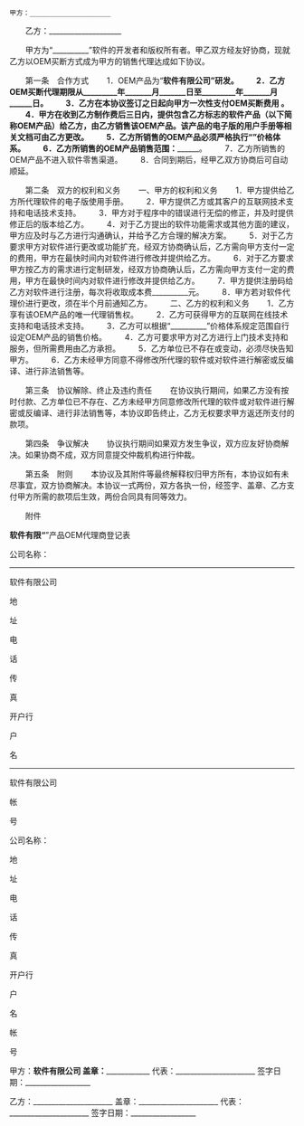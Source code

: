 
 


    甲方：____________________
　　乙方：____________________


　　甲方为“__________”软件的开发者和版权所有者。甲乙双方经友好协商，现就乙方以OEM买断方式成为甲方的销售代理达成如下协议。


　　第一条　合作方式
　　1．OEM产品为“__________软件有限公司”研发。
　　2．乙方OEM买断代理期限从_________年_______月_______日至_________年_______月______日。
　　3．乙方在本协议签订之日起向甲方一次性支付OEM买断费用 ______________________________。
　　4．甲方在收到乙方制作费后三日内，提供包含乙方标志的软件产品（以下简称OEM产品）给乙方，由乙方销售该OEM产品。该产品的电子版的用户手册等相关文档可由乙方更改。
　　5．乙方所销售的OEM产品必须严格执行“__________”价格体系。
　　6．乙方所销售的OEM产品销售范围：____________________________________。
　　7．乙方所销售的OEM产品不进入软件零售渠道。
　　8．合同到期后，经甲乙双方协商后可自动顺延。


　　第二条　双方的权利和义务
　　一、甲方的权利和义务
　　1．甲方提供给乙方所代理软件的电子版使用手册。
　　2．甲方提供乙方或其客户的互联网技术支持和电话技术支持。
　　3．甲方对于程序中的错误进行无偿的修正，并及时提供修正后的版本给乙方。
　　4．对于乙方提出的软件功能需求或其他方面的建议，甲方应及时与乙方进行沟通确认，并给予乙方合理的解决方案。
　　5．对于乙方要求甲方对软件进行更改或功能扩充，经双方协商确认后，乙方需向甲方支付一定的费用，甲方在最快时间内对软件进行修改并提供给乙方。
　　6．对于乙方要求甲方按乙方的需求进行定制研发，经双方协商确认后，乙方需向甲方支付一定的费用，甲方在最快时间内对软件进行修改并提供给乙方。
　　7．甲方提供注册码给乙方对软件进行注册，每次将收取成本费__________元。
　　8．甲方若对软件代理价进行更改，须在半个月前通知乙方。
　　二、乙方的权利和义务
　　1．乙方享有该OEM产品的唯一代理销售权。
　　2．乙方可获得甲方的互联网在线技术支持和电话技术支持。
　　3．乙方可以根据“__________”价格体系规定范围自行设定OEM产品的销售价格。
　　4．乙方可要求甲方对乙方进行上门技术支持和服务，但所需费用由乙方承担。
　　5．乙方单位已不存在或变动，必须尽快告知甲方。
　　6．乙方未经甲方同意不得修改所代理的软件或对软件进行解密或反编译、进行非法销售等。


　　第三条　协议解除、终止及违约责任
　　在协议执行期间，如果乙方没有按时付款、乙方单位已不存在、乙方未经甲方同意修改所代理的软件或对软件进行解密或反编译、进行非法销售等，本协议即告终止，乙方无权要求甲方返还所支付的款项。


　　第四条　争议解决
　　协议执行期间如果双方发生争议，双方应友好协商解决。如果协商不成，双方同意提交仲裁机构进行仲裁。


　　第五条　附则
　　本协议及其附件等最终解释权归甲方所有，本协议如有未尽事宜，双方协商解决。本协议一式两份，双方各执一份，经签字、盖章、乙方支付甲方所需的款项后生效，两份合同具有同等效力。


　　附件


__________软件有限“__________”产品OEM代理商登记表






 

  

   


公司名称：


__________


软件有限公司　





  

  

   


地


 


址





   



 




  

  

   


电


 


话





   



 




  

  

   


传


 


真





   



 




  

  

   


开户行





   



 




  

  

   


户


 


名





   



__________


软件有限公司





  

  

   


帐


 


号





   



 




  

  

   


公司名称：





  

  

   


地


 


址





   



 




  

  

   


电


 


话





   



 




  

  

   


传


 


真





   



 




  

  

   


开户行





   



 




  

  

   


户


 


名





   



 




  

  

   


帐


 


号





   



 




  

 







甲方：__________软件有限公司
盖章：______________________
代表：______________________
签字日期：__________________


乙方：______________________
盖章：______________________
代表：______________________
签字日期：__________________
 


 

 
 
 
 
 
  


  
 

  


  


  
 
 
 
 

